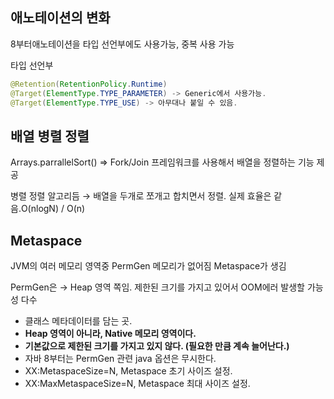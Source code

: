 ## 애노테이션의 변화

8부터애노테이션을 타입 선언부에도 사용가능, 중복 사용 가능

타입 선언부 

```java
@Retention(RetentionPolicy.Runtime)
@Target(ElementType.TYPE_PARAMETER) -> Generic에서 사용가능.
@Target(ElementType.TYPE_USE) -> 아무대나 붙일 수 있음. 

```



## 배열 병렬 정렬

Arrays.parrallelSort() ⇒ Fork/Join 프레임워크를 사용해서 배열을 정렬하는 기능 제공

병렬 정렬 알고리듬 → 배열을 두개로 쪼개고 합치면서 정렬. 실제 효율은 같음.O(nlogN) / O(n)



## Metaspace

JVM의 여러 메모리 영역중 PermGen 메모리가 없어짐 Metaspace가 생김

PermGen은 → Heap 영역 쪽임.  제한된 크기를 가지고 있어서 OOM에러 발생할 가능성 다수 

- 클래스 메타데이터를 담는 곳.
- **Heap 영역이 아니라, Native 메모리 영역이다.**
- **기본값으로 제한된 크기를 가지고 있지 않다. (필요한 만큼 계속 늘어난다.)**
- 자바 8부터는 PermGen 관련 java 옵션은 무시한다.
- XX:MetaspaceSize=N, Metaspace 초기 사이즈 설정.
- XX:MaxMetaspaceSize=N, Metaspace 최대 사이즈 설정.

